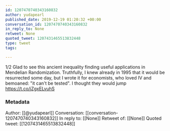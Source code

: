 ```yaml
---
id: 1207470740343160832
author: yudapearl
published_date: 2019-12-19 01:20:32 +00:00
conversation_id: 1207470740343160832
in_reply_to: None
retweet: None
quoted_tweet: 1207431465513832448
type: tweet
tags:

---
```


1/2 Glad to see this ancient inequality finding useful applications in Mendelian Randomization. Truthfully, I knew already in 1995 that it would be resurrected some day, but I wrote it for economists, who loved IV and bemoaned: "it can't be tested". I thought they would jump https://t.co/jZgxELvuhS

### Metadata

Author: [[@yudapearl]]
Conversation: [[conversation-1207470740343160832]]
In reply to: [[None]]
Retweet of: [[None]]
Quoted tweet: [[1207431465513832448]]
